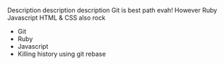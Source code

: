 Description description description
Git is best path evah! However Ruby Javascript HTML & CSS also rock
* Git
* Ruby
* Javascript
* Killing history using git rebase